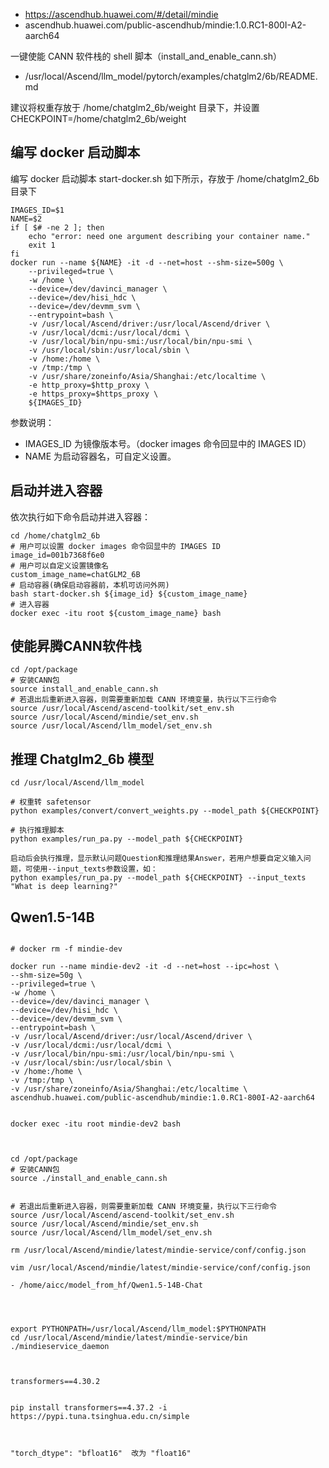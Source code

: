 

- https://ascendhub.huawei.com/#/detail/mindie
- ascendhub.huawei.com/public-ascendhub/mindie:1.0.RC1-800I-A2-aarch64


一键使能 CANN 软件栈的 shell 脚本（install_and_enable_cann.sh）


- /usr/local/Ascend/llm_model/pytorch/examples/chatglm2/6b/README.md


建议将权重存放于 /home/chatglm2_6b/weight 目录下，并设置 CHECKPOINT=/home/chatglm2_6b/weight



## 编写 docker 启动脚本

编写 docker 启动脚本 start-docker.sh 如下所示，存放于 /home/chatglm2_6b 目录下


```
IMAGES_ID=$1
NAME=$2
if [ $# -ne 2 ]; then
    echo "error: need one argument describing your container name."
    exit 1
fi
docker run --name ${NAME} -it -d --net=host --shm-size=500g \
    --privileged=true \
    -w /home \
    --device=/dev/davinci_manager \
    --device=/dev/hisi_hdc \
    --device=/dev/devmm_svm \
    --entrypoint=bash \
    -v /usr/local/Ascend/driver:/usr/local/Ascend/driver \
    -v /usr/local/dcmi:/usr/local/dcmi \
    -v /usr/local/bin/npu-smi:/usr/local/bin/npu-smi \
    -v /usr/local/sbin:/usr/local/sbin \
    -v /home:/home \
    -v /tmp:/tmp \
    -v /usr/share/zoneinfo/Asia/Shanghai:/etc/localtime \
    -e http_proxy=$http_proxy \
    -e https_proxy=$https_proxy \
    ${IMAGES_ID}
```


参数说明：

- IMAGES_ID 为镜像版本号。（docker images 命令回显中的 IMAGES ID）
- NAME 为启动容器名，可自定义设置。



## 启动并进入容器

依次执行如下命令启动并进入容器：

```
cd /home/chatglm2_6b
# 用户可以设置 docker images 命令回显中的 IMAGES ID
image_id=001b7368f6e0
# 用户可以自定义设置镜像名
custom_image_name=chatGLM2_6B
# 启动容器(确保启动容器前，本机可访问外网)
bash start-docker.sh ${image_id} ${custom_image_name}
# 进入容器
docker exec -itu root ${custom_image_name} bash
```


## 使能昇腾CANN软件栈

```
cd /opt/package
# 安装CANN包
source install_and_enable_cann.sh
# 若退出后重新进入容器，则需要重新加载 CANN 环境变量，执行以下三行命令
source /usr/local/Ascend/ascend-toolkit/set_env.sh
source /usr/local/Ascend/mindie/set_env.sh
source /usr/local/Ascend/llm_model/set_env.sh

```


## 推理 Chatglm2_6b 模型

```
cd /usr/local/Ascend/llm_model

# 权重转 safetensor
python examples/convert/convert_weights.py --model_path ${CHECKPOINT}

# 执行推理脚本
python examples/run_pa.py --model_path ${CHECKPOINT}

启动后会执行推理，显示默认问题Question和推理结果Answer，若用户想要自定义输入问题，可使用--input_texts参数设置，如：
python examples/run_pa.py --model_path ${CHECKPOINT} --input_texts "What is deep learning?"
```




## Qwen1.5-14B



```

# docker rm -f mindie-dev

docker run --name mindie-dev2 -it -d --net=host --ipc=host \
--shm-size=50g \
--privileged=true \
-w /home \
--device=/dev/davinci_manager \
--device=/dev/hisi_hdc \
--device=/dev/devmm_svm \
--entrypoint=bash \
-v /usr/local/Ascend/driver:/usr/local/Ascend/driver \
-v /usr/local/dcmi:/usr/local/dcmi \
-v /usr/local/bin/npu-smi:/usr/local/bin/npu-smi \
-v /usr/local/sbin:/usr/local/sbin \
-v /home:/home \
-v /tmp:/tmp \
-v /usr/share/zoneinfo/Asia/Shanghai:/etc/localtime \
ascendhub.huawei.com/public-ascendhub/mindie:1.0.RC1-800I-A2-aarch64


docker exec -itu root mindie-dev2 bash



cd /opt/package
# 安装CANN包
source ./install_and_enable_cann.sh


# 若退出后重新进入容器，则需要重新加载 CANN 环境变量，执行以下三行命令
source /usr/local/Ascend/ascend-toolkit/set_env.sh
source /usr/local/Ascend/mindie/set_env.sh
source /usr/local/Ascend/llm_model/set_env.sh

rm /usr/local/Ascend/mindie/latest/mindie-service/conf/config.json

vim /usr/local/Ascend/mindie/latest/mindie-service/conf/config.json

- /home/aicc/model_from_hf/Qwen1.5-14B-Chat




export PYTHONPATH=/usr/local/Ascend/llm_model:$PYTHONPATH
cd /usr/local/Ascend/mindie/latest/mindie-service/bin
./mindieservice_daemon



```

```
transformers==4.30.2


pip install transformers==4.37.2 -i https://pypi.tuna.tsinghua.edu.cn/simple



"torch_dtype": "bfloat16"  改为 "float16" 
```








